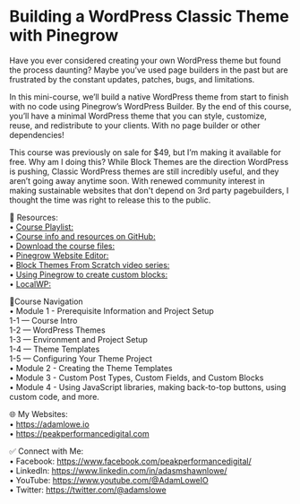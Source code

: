 # Building a WordPress Classic Theme with Pinegrow

Have you ever considered creating your own WordPress theme but found the process daunting? Maybe you’ve used page builders in the past but are frustrated by the constant updates, patches, bugs, and limitations.

In this mini-course, we’ll build a native WordPress theme from start to finish with no code using Pinegrow’s WordPress Builder. By the end of this course, you’ll have a minimal WordPress theme that you can style, customize, reuse, and redistribute to your clients. With no page builder or other dependencies!

This course was previously on sale for $49, but I’m making it available for free. Why am I doing this? While Block Themes are the direction WordPress is pushing, Classic WordPress themes are still incredibly useful, and they aren’t going away anytime soon. With renewed community interest in making sustainable websites that don't depend on 3rd party pagebuilders, I thought the time was right to release this to the public.

🧰 Resources:  
• [Course Playlist:](https://www.youtube.com/playlist?list=PLbMkvFuaj0FSYt0flBccIJQ3CNWDSb3MZ)  
• [Course info and resources on GitHub:](https://github.com/adamslowe/pinegrow-wp-theme-course)  
• [Download the course files:](https://github.com/adamslowe/pinegrow-wp-theme-course/releases/download/1.0.2/nocodetheme-coursefiles-1.0.2.zip)  
• [Pinegrow Website Editor:](https://pinegrow.com/)  
• [Block Themes From Scratch video series:](https://www.youtube.com/playlist?list=PLbMkvFuaj0FScHxn9yubiXD_Z_iT5WUoK)  
• [Using Pinegrow to create custom blocks:](https://youtu.be/oZRZYaLzEw4)  
• [LocalWP:](https://localwp.com)

🧭Course Navigation  
• Module 1 - Prerequisite Information and Project Setup  
1-1 — Course Intro  
1-2 — WordPress Themes  
1-3 — Environment and Project Setup  
1-4 — Theme Templates  
1-5 — Configuring Your Theme Project  
• Module 2 - Creating the Theme Templates  
• Module 3 - Custom Post Types, Custom Fields, and Custom Blocks  
• Module 4 - Using JavaScript libraries, making back-to-top buttons, using custom code, and more.

🌐 My Websites:  
• https://adamlowe.io  
• https://peakperformancedigital.com

✅ Connect with Me:  
• Facebook: https://www.facebook.com/peakperformancedigital/  
• LinkedIn: https://www.linkedin.com/in/adasmshawnlowe/  
• YouTube: https://www.youtube.com/@AdamLoweIO  
• Twitter: https://twitter.com/@adamslowe
